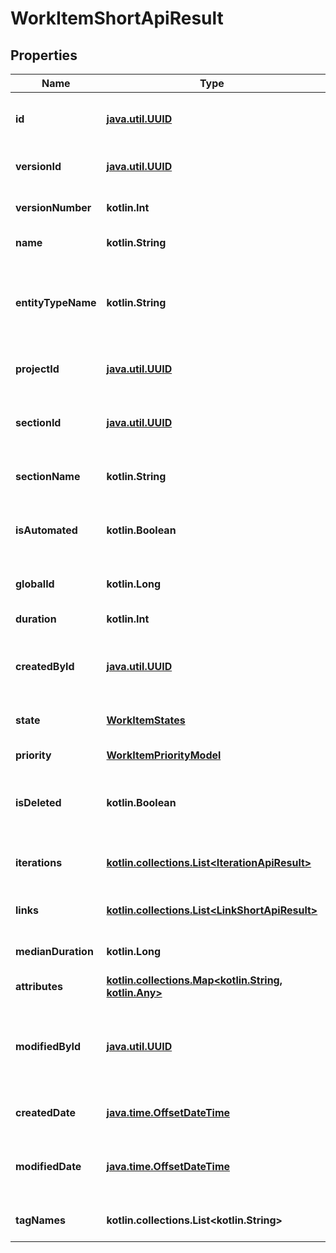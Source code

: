 
# WorkItemShortApiResult

## Properties
| Name | Type | Description | Notes |
| ------------ | ------------- | ------------- | ------------- |
| **id** | [**java.util.UUID**](java.util.UUID.md) | Work Item internal unique identifier |  |
| **versionId** | [**java.util.UUID**](java.util.UUID.md) | Work Item version identifier |  |
| **versionNumber** | **kotlin.Int** | Work Item version number |  |
| **name** | **kotlin.String** | Work Item name |  |
| **entityTypeName** | **kotlin.String** | Work Item type. Possible values: CheckLists, SharedSteps, TestCases |  |
| **projectId** | [**java.util.UUID**](java.util.UUID.md) | Project unique identifier |  |
| **sectionId** | [**java.util.UUID**](java.util.UUID.md) | Identifier of Section where Work Item is located |  |
| **sectionName** | **kotlin.String** | Section name of Work Item |  |
| **isAutomated** | **kotlin.Boolean** | Boolean flag determining whether Work Item is automated |  |
| **globalId** | **kotlin.Long** | Work Item global identifier |  |
| **duration** | **kotlin.Int** | Work Item duration |  |
| **createdById** | [**java.util.UUID**](java.util.UUID.md) | Unique identifier of user who created Work Item |  |
| **state** | [**WorkItemStates**](WorkItemStates.md) | The current state of Work Item |  |
| **priority** | [**WorkItemPriorityModel**](WorkItemPriorityModel.md) | Work Item priority level |  |
| **isDeleted** | **kotlin.Boolean** | Flag determining whether Work Item is deleted |  |
| **iterations** | [**kotlin.collections.List&lt;IterationApiResult&gt;**](IterationApiResult.md) | Set of iterations related to Work Item |  |
| **links** | [**kotlin.collections.List&lt;LinkShortApiResult&gt;**](LinkShortApiResult.md) | Set of links related to Work Item |  |
| **medianDuration** | **kotlin.Long** | Work Item median duration |  [optional] |
| **attributes** | [**kotlin.collections.Map&lt;kotlin.String, kotlin.Any&gt;**](kotlin.Any.md) | Work Item attributes |  [optional] |
| **modifiedById** | [**java.util.UUID**](java.util.UUID.md) | Unique identifier of user who applied the latest modification of Work Item |  [optional] |
| **createdDate** | [**java.time.OffsetDateTime**](java.time.OffsetDateTime.md) | Date and time of Work Item creation |  [optional] |
| **modifiedDate** | [**java.time.OffsetDateTime**](java.time.OffsetDateTime.md) | Date and time of the latest modification of Work Item |  [optional] |
| **tagNames** | **kotlin.collections.List&lt;kotlin.String&gt;** | Array of tag names of Work Item |  [optional] |



